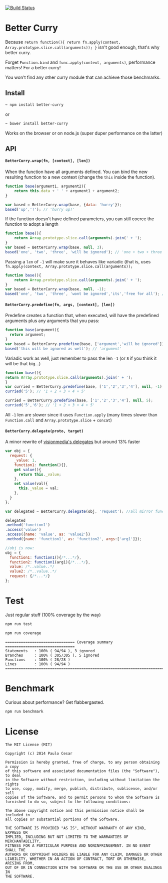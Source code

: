 [![Build Status](https://travis-ci.org/pocesar/js-bettercurry.png?branch=master)](https://travis-ci.org/pocesar/js-bettercurry?branch=master)

# Better Curry

Because `return function(){ return fn.apply(context, Array.prototype.slice.call(arguments)); }` isn't good enough, that's why better curry.

Forget `Function.bind` and `func.apply(context, arguments)`, performance matters! For a better curry!

You won't find any other curry module that can achieve those benchmarks.

## Install

```bash
~ npm install better-curry
```

or

```bash
~ bower install better-curry
```

Works on the browser or on node.js (super duper performance on the latter)

## API

#### `BetterCurry.wrap(fn, [context], [len])`

When the function have all arguments defined.
You can bind the new resulting function to a new context (change the `this` inside the function).

```js
function base(argument1, argument2){
    return this.data + ' ' + argument1 + argument2;
}

var based = BetterCurry.wrap(base, {data: 'hurry'});
based('up','!'); // 'hurry up!'
```

If the function doesn't have defined parameters, you can still coerce
the function to adopt a length

```js
function base(){
    return Array.prototype.slice.call(arguments).join(' + ');
}
var based = BetterCurry.wrap(base, null, 3);
based('one', 'two', 'three', 'will be ignored'); // 'one + two + three'
```

Passing a `len` of `-1` will make sure it behaves like variadic (that is, uses `fn.apply(context, Array.prototype.slice.call(arguments));`

```js
function base(){
    return Array.prototype.slice.call(arguments).join(' + ');
}
var based = BetterCurry.wrap(base, null, -1);
based('one', 'two', 'three', 'wont be ignored','its','free for all'); // 'one + two + three + wont be ignored + its + free for all'
```

#### `BetterCurry.predefine(fn, args, [context], [len])`

Predefine creates a function that, when executed, will have the
predefined arguments plus any arguments that you pass:

```js
function base(argument){
  return argument;
}
var based = BetterCurry.predefine(base, ['argument','will be ignored']);
based('this will be ignored as well'); // 'argument'
```

Variadic work as well, just remember to pass the len `-1` (or `8` if you think it will be that big...)

```js
function base(){
return Array.prototype.slice.call(arguments).join(' + ');
}
var curried = BetterCurry.predefine(base, ['1','2','3','4'], null, -1);
curried('5'); // '1 + 2 + 3 + 4 + 5'

curried = BetterCurry.predefine(base, ['1','2','3','4'], null, 5);
curried('5','6'); // '1 + 2 + 3 + 4 + 5'
```

All `-1` len are slower since it uses `Function.apply` (many times slower than `Function.call` and `Array.prototype.slice` + `concat`)

#### `BetterCurry.delegate(proto, target)`

A minor rewrite of [visionmedia's delegates](https://github.com/visionmedia/node-delegates) but around 13% faster

```js
var obj = {
  request: {
    _value: 1,
    function1: function(){},
    get value(){
      return this._value;
    },
    set value(val){
      this._value = val;
    },
  }
};

var delegated = BetterCurry.delegate(obj, 'request'); //all mirror functions from obj will reflect to obj.request with the same context

delegated
.method('function1')
.access('value')
.access({name: 'value', as: 'value2'})
.method({name: 'function1', as: 'function2', args:['arg1']});

//obj is now:
obj = {
  function1: function1(){/*...*/},
  function2: function1(arg1){/*...*/},
  value: /*..value..*/
  value2: /*..value..*/
  request: {/*...*/}
};
```

# Test

Just regular stuff (100% coverage by the way)

```bash
npm run test
```

```bash
npm run coverage
```

```
=============================== Coverage summary ===============================
Statements   : 100% ( 94/94 ), 3 ignored
Branches     : 100% ( 305/305 ), 5 ignored
Functions    : 100% ( 28/28 )
Lines        : 100% ( 94/94 )
================================================================================
```

# Benchmark

Curious about performance? Get flabbergasted.

```bash
npm run benchmark
```

# License

```
The MIT License (MIT)

Copyright (c) 2014 Paulo Cesar

Permission is hereby granted, free of charge, to any person obtaining a copy
of this software and associated documentation files (the "Software"), to deal
in the Software without restriction, including without limitation the rights
to use, copy, modify, merge, publish, distribute, sublicense, and/or sell
copies of the Software, and to permit persons to whom the Software is
furnished to do so, subject to the following conditions:

The above copyright notice and this permission notice shall be included in
all copies or substantial portions of the Software.

THE SOFTWARE IS PROVIDED "AS IS", WITHOUT WARRANTY OF ANY KIND, EXPRESS OR
IMPLIED, INCLUDING BUT NOT LIMITED TO THE WARRANTIES OF MERCHANTABILITY,
FITNESS FOR A PARTICULAR PURPOSE AND NONINFRINGEMENT. IN NO EVENT SHALL THE
AUTHORS OR COPYRIGHT HOLDERS BE LIABLE FOR ANY CLAIM, DAMAGES OR OTHER
LIABILITY, WHETHER IN AN ACTION OF CONTRACT, TORT OR OTHERWISE, ARISING FROM,
OUT OF OR IN CONNECTION WITH THE SOFTWARE OR THE USE OR OTHER DEALINGS IN
THE SOFTWARE.
```